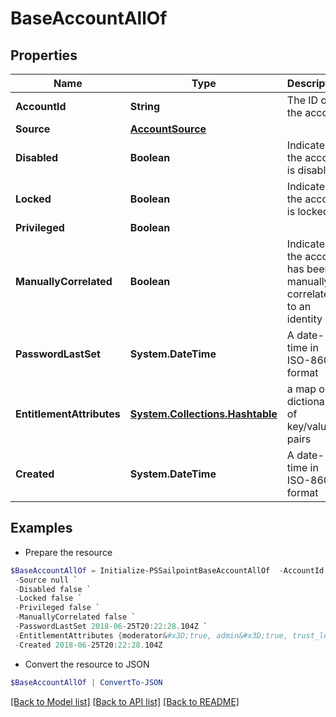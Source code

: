 # BaseAccountAllOf
## Properties

Name | Type | Description | Notes
------------ | ------------- | ------------- | -------------
**AccountId** | **String** | The ID of the account | [optional] 
**Source** | [**AccountSource**](AccountSource.md) |  | [optional] 
**Disabled** | **Boolean** | Indicates if the account is disabled | [optional] 
**Locked** | **Boolean** | Indicates if the account is locked | [optional] 
**Privileged** | **Boolean** |  | [optional] 
**ManuallyCorrelated** | **Boolean** | Indicates if the account has been manually correlated to an identity | [optional] 
**PasswordLastSet** | **System.DateTime** | A date-time in ISO-8601 format | [optional] 
**EntitlementAttributes** | [**System.Collections.Hashtable**](AnyType.md) | a map or dictionary of key/value pairs | [optional] 
**Created** | **System.DateTime** | A date-time in ISO-8601 format | [optional] 

## Examples

- Prepare the resource
```powershell
$BaseAccountAllOf = Initialize-PSSailpointBaseAccountAllOf  -AccountId john.doe `
 -Source null `
 -Disabled false `
 -Locked false `
 -Privileged false `
 -ManuallyCorrelated false `
 -PasswordLastSet 2018-06-25T20:22:28.104Z `
 -EntitlementAttributes {moderator&#x3D;true, admin&#x3D;true, trust_level&#x3D;4} `
 -Created 2018-06-25T20:22:28.104Z
```

- Convert the resource to JSON
```powershell
$BaseAccountAllOf | ConvertTo-JSON
```

[[Back to Model list]](../README.md#documentation-for-models) [[Back to API list]](../README.md#documentation-for-api-endpoints) [[Back to README]](../README.md)


